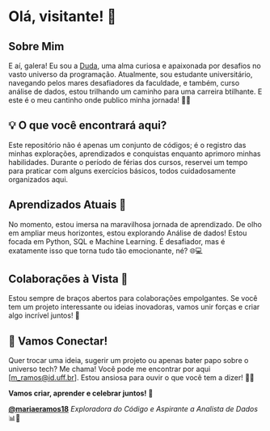 # Olá, visitante! 👋

## Sobre Mim
E aí, galera! Eu sou a [Duda](https://github.com/mariaeramos18), uma alma curiosa e apaixonada por desafios no vasto universo da programação. Atualmente, sou estudante universitário, navegando pelos mares desafiadores da faculdade, e também, curso análise de dados, estou trilhando um caminho para uma carreira btilhante.
E este é o meu cantinho onde publico minha jornada! 🚀✨

## 💡 O que você encontrará aqui?
Este repositório não é apenas um conjunto de códigos; é o registro das minhas explorações, aprendizados e conquistas enquanto aprimoro minhas habilidades. Durante o período de férias dos cursos, reservei um tempo para praticar com alguns exercícios básicos, todos cuidadosamente organizados aqui.

## Aprendizados Atuais 🌱
No momento, estou imersa na maravilhosa jornada de aprendizado. De olho em ampliar meus horizontes, estou explorando Análise de dados! Estou focada em Python, SQL e Machine Learning. É desafiador, mas é exatamente isso que torna tudo tão emocionante, né? 🌐💻

## Colaborações à Vista 💞
Estou sempre de braços abertos para colaborações empolgantes. Se você tem um projeto interessante ou ideias inovadoras, vamos unir forças e criar algo incrível juntos! 🤝

## 🌈 Vamos Conectar!
Quer trocar uma ideia, sugerir um projeto ou apenas bater papo sobre o universo tech? Me chama! Você pode me encontrar por aqui [m_ramos@id.uff.br]. Estou ansiosa para ouvir o que você tem a dizer! 💌🎉

**Vamos criar, aprender e celebrar juntos! 🌈**

**[@mariaeramos18](https://github.com/mariaeramos18)**
*Exploradora do Código e  Aspirante a Analista de Dados* 📊🔧

